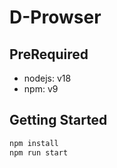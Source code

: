 # D-Prowser

## PreRequired

- nodejs: v18
- npm: v9

## Getting Started

```sh
npm install
npm run start
```